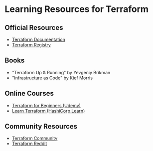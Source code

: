 # Learning Resources for Terraform

## Official Resources
- [Terraform Documentation](https://www.terraform.io/docs/)
- [Terraform Registry](https://registry.terraform.io/)

## Books
- "Terraform Up & Running" by Yevgeniy Brikman
- "Infrastructure as Code" by Kief Morris

## Online Courses
- [Terraform for Beginners (Udemy)](https://www.udemy.com/course/terraform-beginner-to-advanced/)
- [Learn Terraform (HashiCorp Learn)](https://learn.hashicorp.com/terraform)

## Community Resources
- [Terraform Community](https://www.terraform.io/community)
- [Terraform Reddit](https://www.reddit.com/r/Terraform/)
